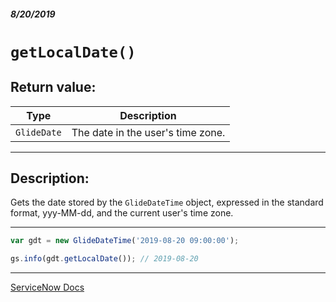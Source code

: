 ##### 8/20/2019
# `getLocalDate()`

## Return value:
| Type | Description |
|---|---|
| `GlideDate` | The date in the user's time zone. |

---

## Description:
Gets the date stored by the `GlideDateTime` object, expressed in the standard format, yyy-MM-dd, and the current user's time zone.

---

```js
var gdt = new GlideDateTime('2019-08-20 09:00:00');

gs.info(gdt.getLocalDate()); // 2019-08-20
```

---

[ServiceNow Docs](https://developer.servicenow.com/app.do#!/api_doc?v=madrid&id=r_ScopedGlideDateTimeGetLocalDate)